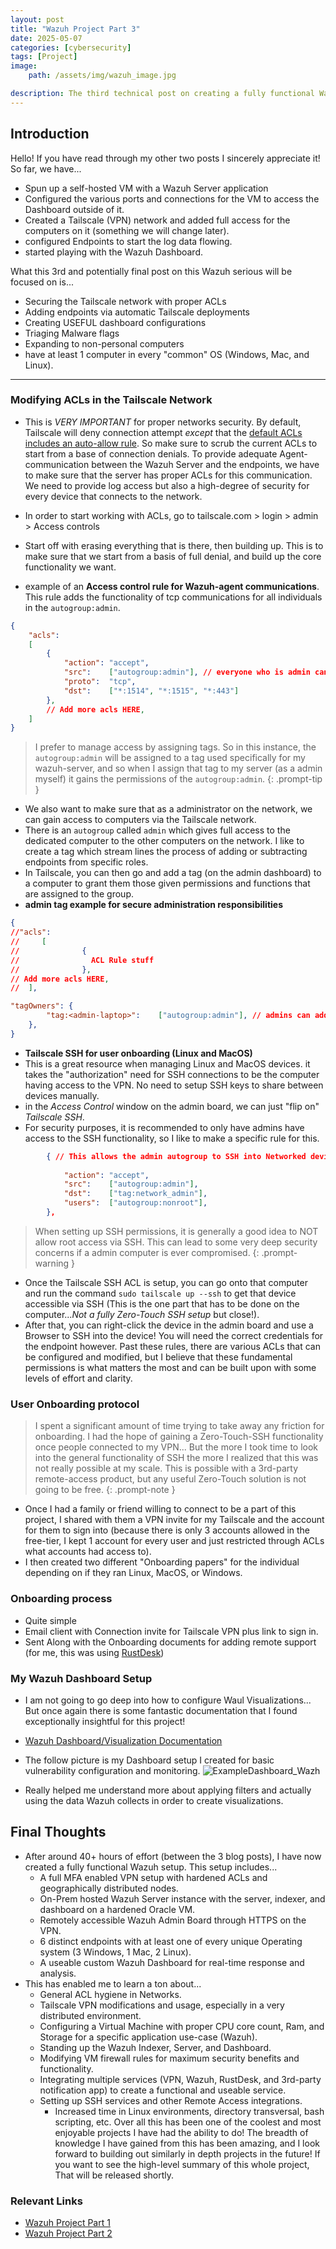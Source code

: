 ```yaml
---
layout: post
title: "Wazuh Project Part 3"
date: 2025-05-07
categories: [cybersecurity]
tags: [Project]
image: 
    path: /assets/img/wazuh_image.jpg

description: The third technical post on creating a fully functional Wazuh SIEM setup.
---
```


## Introduction 
Hello! If you have read through my other two posts I sincerely appreciate it! So far, we have...
- Spun up a self-hosted VM with a Wazuh Server application 
- Configured the various ports and connections for the VM to access the Dashboard outside of it.
- Created a Tailscale (VPN) network and added full access for the computers on it (something we will change later).
- configured Endpoints to start the log data flowing.
- started playing with the Wazuh Dashboard.

What this 3rd and potentially final post on this Wazuh serious will be focused on is...
- Securing the Tailscale network with proper ACLs 
- Adding endpoints via automatic Tailscale deployments
- Creating USEFUL dashboard configurations
- Triaging Malware flags
- Expanding to non-personal computers
- have at least 1 computer in every "common" OS (Windows, Mac, and Linux).

---
### Modifying ACLs in the Tailscale Network
- This is *VERY IMPORTANT*  for proper networks security.
By default, Tailscale will deny connection attempt *except* that the [default ACLs includes an auto-allow rule](https://tailscale.com/kb/1192/acl-samples#allow-all-default-acl). So make sure to scrub the current ACLs to start from a base of connection denials. To provide adequate Agent-communication between the Wazuh Server and the endpoints, we have to make sure that the server has proper ACLs for this communication. We need to provide log access but also a high-degree of security for every device that connects to the network. 

- In order to start working with ACLs, go to tailscale.com > login > admin > Access controls
- Start off with erasing everything that is there, then building up. This is to make sure that we start from a basis of full denial, and build up the core functionality we want.
- example of an **Access control rule for Wazuh-agent communications**. This rule adds the functionality of tcp communications for all individuals in the `autogroup:admin`. 
```json
{
	"acls": 
	[
		{
			"action": "accept",
			"src":    ["autogroup:admin"], // everyone who is admin can have access to these ports
			"proto":  "tcp",
			"dst":    ["*:1514", "*:1515", "*:443"]
		}, 
		// Add more acls HERE, 
	]
}
```

> I prefer to manage access by assigning tags. So in this instance, the `autogroup:admin` will be assigned to a tag used specifically for my wazuh-server, and so when I assign that tag to my server (as a admin myself) it gains the permissions of the `autogroup:admin`.
{: .prompt-tip }

- We also want to make sure that as a administrator on the network, we can gain access to computers via the Tailscale network.
- There is an `autogroup` called `admin` which gives full access to the dedicated computer to the other computers on the network. I like to create a tag which stream lines the process of adding or subtracting endpoints from specific roles.
- In Tailscale, you can then go and add a tag (on the admin dashboard) to a computer to grant them those given permissions and functions that are assigned to the group.
- **admin tag example for secure administration responsibilities**
```JSON
{
//"acls": 
//     [
//         		{
//                ACL Rule stuff
//        		}, 
// Add more acls HERE, 
//	],

"tagOwners": {
		"tag:<admin-laptop>":    ["autogroup:admin"], // admins can add the tag "admin-laptop", and everyone with that tag will be assigned the "autogroup:admin" permissions
	},
}

```


- **Tailscale SSH for user onboarding (Linux and MacOS)**
- This is a great resource when managing Linux and MacOS devices. it takes the "authorization" need for SSH connections to be the computer having access to the VPN. No need to setup SSH keys to share between devices manually. 
-  in the *Access Control* window on the admin board, we can just "flip on" *Tailscale SSH*.
- For security purposes, it is recommended to only have admins have access to the SSH functionality, so I like to make a specific rule for this.

```JSON
		{ // This allows the admin autogroup to SSH into Networked devices under the tag of "network_admin"  as a nonroot user.
		
			"action": "accept",
			"src":    ["autogroup:admin"],
			"dst":    ["tag:network_admin"],
			"users":  ["autogroup:nonroot"],
		},
```

> When setting up SSH permissions, it is generally a good idea to NOT allow root access via SSH. This can lead to some very deep security concerns if a admin computer is ever compromised.
{: .prompt-warning }

- Once the Tailscale SSH ACL is setup, you can go onto that computer and run the command `sudo tailscale up --ssh` to get that device accessible via SSH (This is the one part that has to be done on the computer...*Not a fully Zero-Touch SSH setup* but close!).
- After that, you can right-click the device in the admin board and use a Browser to SSH into the device! You will need the correct credentials for the endpoint however.
Past these rules, there are various ACLs that can be configured and modified, but I believe that these fundamental permissions is what matters the most and can be built upon with some levels of effort and clarity.

### User Onboarding protocol

> I spent a significant amount of time trying to take away any friction for onboarding. I had the hope of gaining a Zero-Touch-SSH functionality once people connected to my VPN... But the more I took time to look into the general functionality of SSH the more I realized that this was not really possible at my scale. This is possible with a 3rd-party remote-access product, but any useful Zero-Touch solution is not going to be free.
{: .prompt-note }

- Once I had a family or friend willing to connect to be a part of this project, I shared with them a VPN invite for my Tailscale and the account for them to sign into (because there is only 3 accounts allowed in the free-tier, I kept 1 account for every user and just restricted through ACLs what accounts had access to).
- I then created two different "Onboarding papers" for the individual depending on if they ran Linux, MacOS, or Windows.

### Onboarding process
- Quite simple
- Email client with Connection invite for Tailscale VPN plus link to sign in.
- Sent Along with the Onboarding documents for adding remote support (for me, this was using [RustDesk](https://rustdesk.com/))

### My Wazuh Dashboard Setup
- I am not going to go deep into how to configure Waul Visualizations... But once again there is some fantastic documentation that I found exceptionally insightful for this project!
- [Wazuh Dashboard/Visualization Documentation](https://documentation.wazuh.com/current/user-manual/wazuh-dashboard/creating-custom-dashboards.html)

- The follow picture is my Dashboard setup I created for basic vulnerability configuration and monitoring.
![ExampleDashboard_Wazh](https://github.com/user-attachments/assets/1ae26ffc-4d73-46fc-bd38-01e1e55101f9)
- Really helped me understand more about applying filters and actually using the data Wazuh collects in order to create visualizations.

## Final Thoughts
- After around 40+ hours of effort (between the 3 blog posts), I have now created a fully functional Wazuh setup. This setup includes...
	- A full MFA enabled VPN setup with hardened ACLs and geographically distributed nodes.
	- On-Prem hosted Wazuh Server instance with the server, indexer, and dashboard on a hardened Oracle VM.
	- Remotely accessible Wazuh Admin Board through HTTPS on the VPN.
	- 6 distinct endpoints with at least one of every unique Operating system (3 Windows, 1 Mac, 2 Linux). 
	- A useable custom Wazuh Dashboard for real-time response and analysis. 
- This has enabled me to learn a ton about...
	- General ACL hygiene in Networks.
	- Tailscale VPN modifications and usage, especially in a very distributed environment.
	- Configuring a Virtual Machine with proper CPU core count, Ram, and Storage for a specific application use-case (Wazuh).
	- Standing up the Wazuh Indexer, Server, and Dashboard.
	- Modifying VM firewall rules for maximum security benefits and functionality.
	- Integrating multiple services (VPN, Wazuh, RustDesk, and 3rd-party notification app) to create a functional and useable service.
  - Setting up SSH services and other Remote Access integrations.
	- Increased time in Linux environments, directory transversal, bash scripting, etc.
Over all this has been one of the coolest and most enjoyable projects I have had the ability to do! The breadth of knowledge I have gained from this has been amazing,
 and I look forward to building out similarly in depth projects in the future!
If you want to see the high-level summary of this whole project, That will be released shortly.

### Relevant Links
- [Wazuh Project Part 1](https://legendaryluke007.github.io/posts/Wazuh-Part-1/)
- [Wazuh Project Part 2](https://legendaryluke007.github.io/posts/Wazuh-Part-2/)


